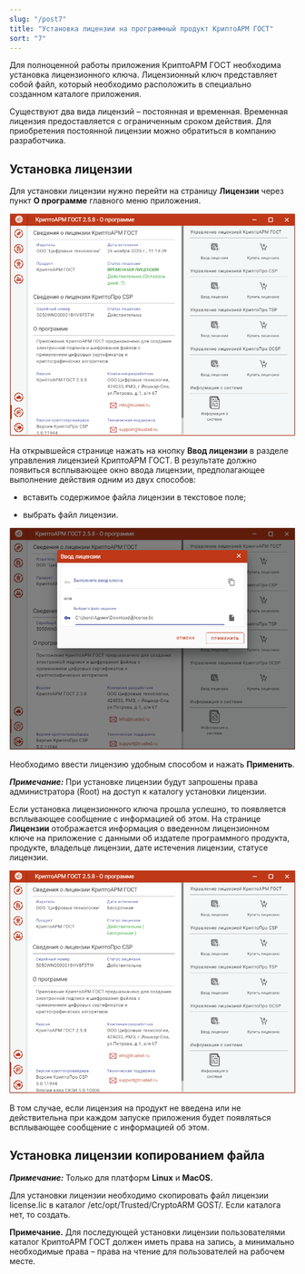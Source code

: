 ```yaml
---
slug: "/post7"
title: "Установка лицензии на программный продукт КриптоАРМ ГОСТ"
sort: "7"
---
```


Для полноценной работы приложения КриптоАРМ ГОСТ необходима установка лицензионного ключа. Лицензионный ключ представляет собой файл, который необходимо расположить в специально созданном каталоге приложения.

Существуют два вида лицензий – постоянная и временная. Временная лицензия предоставляется с ограниченным сроком действия. Для приобретения постоянной лицензии можно обратиться в компанию разработчика.

## Установка лицензии

Для установки лицензии нужно перейти на страницу **Лицензии** через пункт **О программе** главного меню приложения. 

![license.png](./images/license.png "Страница ввода лицензионного ключа")

На открывшейся странице нажать на кнопку **Ввод лицензии** в разделе  управления лицензией КриптоАРМ ГОСТ.
В результате должно появиться всплывающее окно ввода лицензии, предполагающее выполнение действия одним из двух способов:

-   вставить содержимое файла лицензии в текстовое поле;

-   выбрать файл лицензии.

![input-lic-gost.png](./images/input-lic-gost.png "Диалоговое окно с выбором варианта ввода лицензионного ключа")

Необходимо ввести лицензию удобным способом и нажать **Применить**.

***Примечание:*** При установке лицензии будут запрошены права администратора (Root) на доступ к каталогу установки лицензии.

Если установка лицензионного ключа прошла успешно, то появляется всплывающее  cообщение с информацией об этом. На странице **Лицензии** отображается информация о введенном лицензионном ключе на приложение с данными об издателе программного продукта, продукте, владельце лицензии, дате истечения лицензии, статусе лицензии.

![license-gost.png](./images/license-gost.png "Сведения о лицензии")

В том случае, если лицензия на продукт не введена или не действительна при каждом запуске приложения будет появляться всплывающее сообщение с информацией об этом.

## Установка лицензии копированием файла

***Примечание:*** Только для платформ **Linux** и **MacOS.**

Для установки лицензии необходимо скопировать файл лицензии license.lic в
каталог /etc/opt/Trusted/CryptoARM GOST/. Если каталога нет, то создать.

**Примечание.** Для последующей установки лицензии пользователями каталог КриптоАРМ ГОСТ должен иметь права на запись, а минимально необходимые права – права на чтение для пользователей на рабочем месте.
